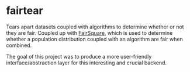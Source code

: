 # fairtear
Tears apart datasets coupled with algorithms to determine whether or not they are fair. Coupled up with [FairSquare](https://github.com/sedrews/fairsquare), which is used to determine whether a population distribution coupled with an algorithm are fair when combined. 

The goal of this project was to produce a more user-friendly interface/abstraction layer for this interesting and crucial backend. 